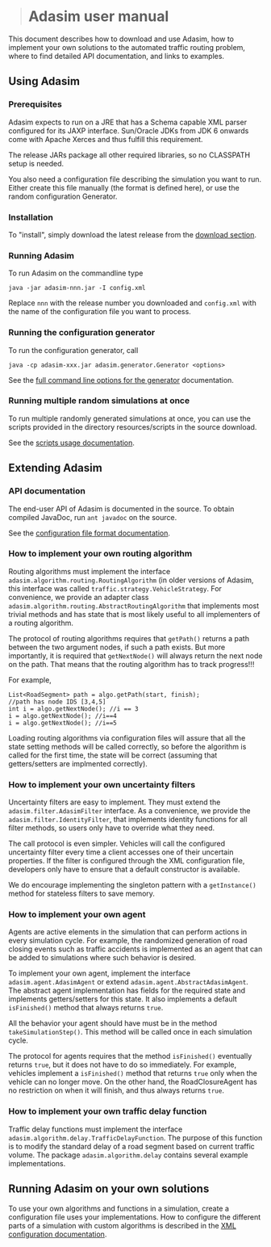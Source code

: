 

> # Adasim user manual #

This document describes how to download and use Adasim, how to implement your own solutions to the automated traffic routing problem, where to find detailed API documentation, and links to examples.

## Using Adasim ##

### Prerequisites ###
Adasim expects to run on a JRE that has a Schema capable XML parser configured for its JAXP interface. Sun/Oracle JDKs from JDK 6 onwards come with Apache Xerces and thus fulfill this requirement.

The release JARs package all other required libraries, so no CLASSPATH setup is needed.

You also need a configuration file describing the simulation you want to run. Either create this file manually (the format is defined here), or use the random configuration Generator.

### Installation ###
To "install", simply download the latest release from the [download section](http://code.google.com/p/adasim/downloads/list).

### Running Adasim ###
To run Adasim on the commandline type

```
java -jar adasim-nnn.jar -I config.xml
```

Replace `nnn` with the release number you downloaded and `config.xml` with the name of the configuration file you want to process.

### Running the configuration generator ###

To run the configuration generator, call

```
java -cp adasim-xxx.jar adasim.generator.Generator <options>
```

See the [full command line options for the generator](Generator.md) documentation.

### Running multiple random simulations at once ###

To run multiple randomly generated simulations at once, you can use the scripts provided in the directory resources/scripts in the source download.

See the [scripts usage documentation](Scripts.md).

## Extending Adasim ##

### API documentation ###

The end-user API of Adasim is documented in the source. To obtain compiled JavaDoc, run `ant javadoc` on the source.

See the [configuration file format documentation](XML_config.md).

### How to implement your own routing algorithm ###

Routing algorithms must implement the interface `adasim.algorithm.routing.RoutingAlgorithm` (in older versions of Adasim, this interface was called `traffic.strategy.VehicleStrategy`. For convenience, we provide an adapter class `adasim.algorithm.routing.AbstractRoutingAlgorithm` that implements most trivial methods and has state that is most likely useful to all implementers of a routing algorithm.

The protocol of routing algorithms requires that `getPath()` returns a path between the two argument nodes, if such a path exists. But more importantly, it is required that `getNextNode()` will always return the next node on the path. That means that the routing algorithm has to track progress!!!

For example,

```
List<RoadSegment> path = algo.getPath(start, finish);
//path has node IDS [3,4,5]
int i = algo.getNextNode(); //i == 3
i = algo.getNextNode(); //i==4
i = algo.getNextNode(); //i==5
```

Loading routing algorithms via configuration files will assure that all the state setting methods will be called correctly, so before the algorithm is called for the first time, the state will be correct (assuming that getters/setters are implmented correctly).

### How to implement your own uncertainty filters ###

Uncertainty filters are easy to implement. They must extend the `adasim.filter.AdasimFilter` interface. As a convenience, we provide the `adasim.filter.IdentityFilter`, that implements identity functions for all filter methods, so users only have to override what they need.

The call protocol is even simpler. Vehicles will call the configured uncertainty filter every time a client accesses one of their uncertain properties. If the filter is configured through the XML configuration file, developers only have to ensure that a default constructor is available.

We do encourage implementing the singleton pattern with a `getInstance()` method for stateless filters to save memory.

### How to implement your own agent ###

Agents are active elements in the simulation that can perform actions in every simulation cycle. For example, the randomized generation of road closing events such as traffic accidents is implemented as an agent that can be added to simulations where such behavior is desired.

To implement your own agent, implement the interface `adasim.agent.AdasimAgent` or extend `adasim.agent.AbstractAdasimAgent`. The abstract agent implementation has fields for the required state and implements getters/setters for this state. It also implements a default `isFinished()` method that always returns `true`.

All the behavior your agent should have must be in the method `takeSimulationStep()`. This method will be called once in each simulation cycle.

The protocol for agents requires that the method `isFinished()` eventually returns `true`, but it does not have to do so immediately.
For example, vehicles implement a `isFinished()` method that returns `true` only when the vehicle can no longer move. On the other hand, the RoadClosureAgent has no restriction on when it will finish, and thus always returns `true`.

### How to implement your own traffic delay function ###

Traffic delay functions must implement the interface `adasim.algorithm.delay.TrafficDelayFunction`. The purpose of this function is to modify the standard delay of a road segment based on current traffic volume. The package `adasim.algorithm.delay` contains several example implementations.

## Running Adasim on your own solutions ##

To use your own algorithms and functions in a simulation, create a configuration file uses your implementations. How to configure the different parts of a simulation with custom algorithms is described in the [XML configuration documentation](XML_config.md).
